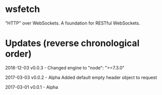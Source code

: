 # wsfetch
"HTTP" over WebSockets. A foundation for RESTful WebSockets.

# Updates (reverse chronological order)

2018-12-03 v0.0.3 - Changed engine to "node": ">=7.3.0"

2017-03-03 v0.0.2 - Alpha Added default empty header object to request

2017-03-01 v0.0.1 - Alpha
